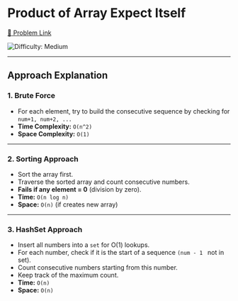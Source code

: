 # Product of Array Expect Itself

[🔗 Problem Link](https://leetcode.com/problems/longest-consecutive-sequence/)

![Difficulty: Medium](https://img.shields.io/badge/Difficulty-Medium-yellow)

---

## Approach Explanation

### 1. Brute Force

- For each element, try to build the consecutive sequence by checking for `num+1, num+2, ...`
- **Time Complexity:** `O(n^2)`
- **Space Complexity:** `O(1)`

---

### 2. Sorting Approach

- Sort the array first.
- Traverse the sorted array and count consecutive numbers.
- **Fails if any element = 0** (division by zero).
- **Time:** `O(n log n)`
- **Space:** `O(n)` (if creates new array)

---

### 3. HashSet Approach

- Insert all numbers into a `set` for O(1) lookups.
- For each number, check if it is the start of a sequence `(num - 1 ` not in set).
- Count consecutive numbers starting from this number.
- Keep track of the maximum count.
- **Time:** `O(n)`
- **Space:** `O(n)`